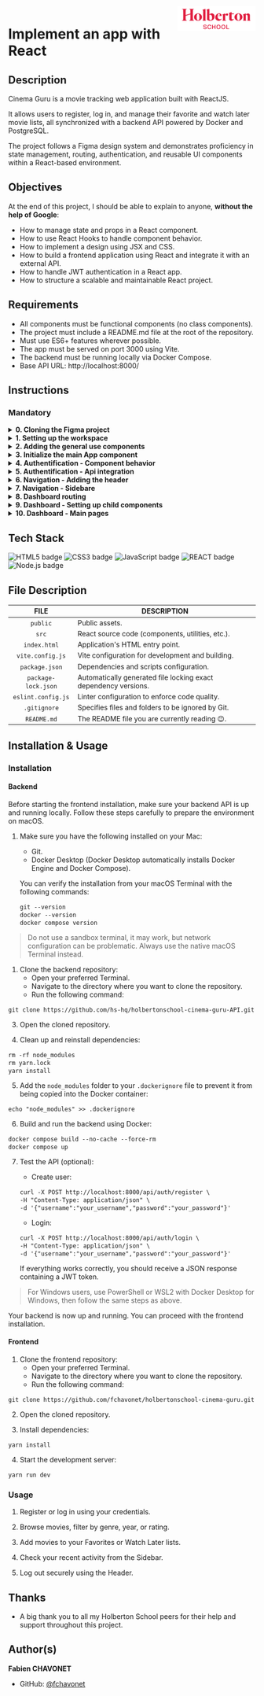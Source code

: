 <img height="50" align="right" src="https://raw.githubusercontent.com/fchavonet/fchavonet/refs/heads/main/assets/images/logo-holberton_school.webp" alt="Holberton School logo">

# Implement an app with React

## Description

Cinema Guru is a movie tracking web application built with ReactJS.

It allows users to register, log in, and manage their favorite and watch later movie lists, all synchronized with a backend API powered by Docker and PostgreSQL.

The project follows a Figma design system and demonstrates proficiency in state management, routing, authentication, and reusable UI components within a React-based environment.

## Objectives

At the end of this project, I should be able to explain to anyone, **without the help of Google**:

- How to manage state and props in a React component.
- How to use React Hooks to handle component behavior.
- How to implement a design using JSX and CSS.
- How to build a frontend application using React and integrate it with an external API.
- How to handle JWT authentication in a React app.
- How to structure a scalable and maintainable React project.

## Requirements

- All components must be functional components (no class components).
- The project must include a README.md file at the root of the repository.
- Must use ES6+ features wherever possible.
- The app must be served on port 3000 using Vite.
- The backend must be running locally via Docker Compose.
- Base API URL: http://localhost:8000/

## Instructions

### Mandatory

<details>
    <summary>
        <b>0. Cloning the Figma project</b>
    </summary>
    <br>

Create an account in [Figma](https://www.figma.com/) if you don’t have one and open [this project](https://www.figma.com/design/RPc247kHDXz5QeFNUM3Gs6/Holbertonschool---Cinema-Guru?node-id=0-1&p=f) and "Duplicate to your Drafts" to have access to all design details.

If you can’t access it, please find here the [Figma file](./public/files/figma_file.fig).

![Screenshot](./public/screenshots/screenshot-task0-001.png)

***All the components designs that we will be working on could be found in the Figma file.***

#
**Repo:**
- GitHub repository: `holbertonschool-cinema-guru`.
<hr>
</details>

<details>
    <summary>
        <b>1. Setting up the workspace</b>
    </summary>
    <br>

In this project, we will use the `yarn` package manager instead of `npm`.

- Using `yarn create` and the build tool `vite`, create your React app.
- Make sure your App component returns an empty `div` with `className="App"`.
- In your `vite.config.js` define the network port `3000`.
- In your `index.html` define your web page title to `Holberton - Cinema guru`.

**Packages**

This is the list of packages we will need throughout this project:

- `@fortawesome/fontawesome-svg-core 6.7.0`.
- `@fortawesome/free-solid-svg-icons 6.7.0`.
- `@fortawesome/react-fontawesome 0.2.2`.
- `axios 1.7.7`.
- `lodash 4.17.21`.
- `normalize.css 8.0.1`.

Install them and make sure they’re added as dependencies.

**Project Structure**

This will be the general folder structuring:

- public/
- src/
  - assets/
  - components/
  - routes/

**Make sure all your source files are under the repository root and not under a subdirectory.**

#
**Repo:**
- GitHub repository: `holbertonschool-cinema-guru`.
- File: `README.md`, `package.json`, `public/`, `src/assets/`, `src/components`, `src/routes`, `src/App.jsx`.
<hr>
</details>

<details>
    <summary>
        <b>2. Adding the general use components</b>
    </summary>
    <br>

In this task we will add various general components that we will be using almost in every major component.

**Input**

![Screenshot](./public/screenshots/screenshot-task2-001.gif)
![Screenshot](./public/screenshots/screenshot-task2-002.gif)

Create `src/components/general/Input.jsx`:

- The file should import `general.css`
- The file should export a functional component named `Input` as default:
  - Input must accept these props:
    - `label`: String – The input label.
    - `type`: String – Input type.
    - `className`: String – Input custom classes.
    - `value`: Any – The controlled state.
    - `setValue`: Function – The setState function of the above state.
    - `icon`(optional): FontAwesomeIcon – An icon to decorate the input with.
    - `inputAttributes`(optional): Object – Other input attributes.
- Input’s return value must contain a html input with the appropriate attributes from the props:
- Create `handleInput` function that takes the `onChange` event as parameter and sets the value to the event target value using the `setValue` prop and pass it to the input `onChange` event.

**SelectInput**

![Screenshot](./public/screenshots/screenshot-task2-003.gif)

Create `src/components/general/SelectInput.jsx`:

- The file should import `general.css`.
- The file should export a functional component named `SelectInput` as default:
  - SelectInput must accept these props:
    - `label`: String – The input label.
    - `options`: Array – Array of select options.
    - `className`: String – SelectInput custom classes.
    - `value`: Any – The controlled state.
    - `setValue`: Function – The setState function of the above state.
- SelectInput’s return value must contain a html select tag with the appropriate attributes from the props:
  - Inside the select tag, map each option from the options prop to return an option tag with the appropriate attributes and text inside.
- Create `handleSelect` function that takes the `onChange` event as parameter and sets the value to the event target value using the `setValue` prop and pass it to the select `onChange` event.

**Button**

![Screenshot](./public/screenshots/screenshot-task2-004.gif)

Create src/components/general/Button.jsx:

- The file should import `general.css`.
- The file should export a functional component named `Button` as default:
  - Button must accept these props:
    - `label`: String – The button label.
    - `className`: String – Button custom classes.
    - `onClick`: Function – The onClick handler for the button.
    - `icon`(optional): FontAwesomeIcon – An icon to decorate the button with.
- Button’s return value must contain a html button tag with the appropriate attributes from the props:
  - Inside the button tag, there should be a FontAwesomeIcon if provided and the button text.
- Bind the button `onClick` event with the `onClick`function passed from the props.

**SearchBar**

![Screenshot](./public/screenshots/screenshot-task2-005.gif)

Create `src/components/general/SearchBar.jsx`:

- The file should import `general.css`.
- The file should export a functional component named `SearchBar` as default:
  - Button must accept these props:
    - `title`: String – The controlled state.
    - `setTitle`: String – The setState function of the above state.
- SearchBar’s return value must contain a html input with the appropriate attributes from the props:
- Create `handleInput` function that takes the `onChange` event as parameter and sets the value to the event target value using the `setTitle` prop and pass it to the input `onChange` event.

**general.css**

Create `src/components/general/general.css`:
- Add the necessary css rules to assure the components design provided in Figma.

#
**Repo:**
- GitHub repository: `holbertonschool-cinema-guru`.
<hr>
</details>

<details>
    <summary>
        <b>3. Initialize the main App component</b>
    </summary>
    <br>

Now we will add the main App component that will host all of the others.

**App**

Edit `src/App.jsx`:

- The file should import `App.css`.
- The file should export a functional component named `App` as default:
  - Add the following state to the component using the `useState` hook:
    - `isLoggedInBoolean`: default: `false`.
    - `userUsernamestring`: default: `""`.
  - Use the `useEffect` hook to do the following whenever the component mounts:
    - Get the value of `accessToken` item from the `localStorage`.
    - Send a post request to `/api/auth/` with the `authorization` header set to `Bearer <accessToken>`.
      - `onSuccess` set the isLoggedin and the userUsername state to true and the username from the response object respectively.
  - App must return depending on the isLoggedIn state :
    - `true`: The Dashboard component (Will be built in later tasks).
    - `false`: The Authentication component (Will be built in later tasks).

#
**Repo:**
- GitHub repository: `holbertonschool-cinema-guru`.
<hr>
</details>

<details>
    <summary>
        <b>4. Authentification - Component behavior</b>
    </summary>
    <br>

In this task we will add the three main authentication components `Authentication Login Register`.

**auth.css**

Create `src/routes/auth/auth.css`:

This file would host all the css needed for the authentication components.

**Authentication**

![Screenshot](./public/screenshots/screenshot-task4-001.gif)

The `Authentication` component will be the parent of the two other mentioned component. It will allow us to switch between logging in or registering when clicking the header buttons.

Create `src/routes/auth/Authentication.jsx`:

- The file should import `auth.css`.
- The file should export a functional component named `Authentication` as default:
  - Authentication must accept these props:
    - `setIsLoggedIn`: function – The setState for the isLoggedin state.
    - `setUserUsername`: function –The setState for the userUsername state.
  - Add the following state to the component using the `useState` hook:
    - `_switch`: boolean default: `true`.
    - `username`: string default: `""`.
    - `password`: string default: `""`.
  - Authentication must return a html `form` in which there’s two `Buttons`:
    - Sign In: When clicked sets the `_switch` state to `true`.
    - Sign Up: When clicked sets the `_switch` state to `false`.

**Login**

![Screenshot](./public/screenshots/screenshot-task4-002.png)

The `Login` will host the components needed to login.

Create `src/routes/auth/Login.jsx`:

- The file should import `auth.css`.
- The file should export a functional component named `Login` as default:
  - Login must accept these props:
    - `username`: string – The username controlled state.
    - `password`: string – The password controlled state.
    - `setUsername`: function – The setState for the username state.
    - `setPassword`: function –The setState for the password state.
  - Login must return:
    - Two Inputs for the username and password.
    - A Button for submit.

**Register**

![Screenshot](./public/screenshots/screenshot-task4-003.png)

The `Register` will host the components needed to register.

Create `src/routes/auth/Register.jsx`:

- The file should import `auth.css`.
- The file should export a functional component named `Register` as default:
  - Authentication must accept these props:
    - `username`: string – The username controlled state.
    - `password`: string – The password controlled state.
    - `setUsername`: function – The setState for the username state.
    - `setPassword`: function –The setState for the password state.
  - Register must return:
    - Two Inputs for the username and password.
    - A Button for submit.

In `src/routes/auth/Authentication.jsx`: * import `Login` and `Register` * Added the necessary code to render the `Login` component whenever `_switch` is `true` otherwise render `Register`.

![Screenshot](./public/screenshots/screenshot-task4-004.gif)

#
**Repo:**
- GitHub repository: `holbertonschool-cinema-guru`.
<hr>
</details>

<details>
    <summary>
        <b>5. Authentification - Api integration</b>
    </summary>
    <br>

In this task, will add the necessary logic to finalize the authentication process.

- in `src/routes/auth/Authentication.jsx`:
  - Create `handleSubmit` function:
    - `handleSubmit` takes the `onSubmit` event as parameter.
    - use the `preventDefault` event method to disable the default behavior of the form.
    - Depending on the `_switch` state:
      - `true`: using `axios` send a post request to `/api/auth/login` route with `username` and `password` from the component state as body data.
      - `false`: using `axios` send a post request to `/api/auth/register` route with `username` and `password`from the component state as body data.
      - `onSuccess` we will get a response containing a jwt access token:
        - Store the token in the `localStorage`.
        - Set the userUsername state to username.
        - Set the isLoggedIn state to true.
  - Bind the `handleSubmit` function to the form `onSubmit` event.

#
**Repo:**
- GitHub repository: `holbertonschool-cinema-guru`.
<hr>
</details>

<details>
    <summary>
        <b>6. Navigation - Adding the header</b>
    </summary>
    <br>

In this task we will start building the Dashboard component.

**dashboard.css**

Create `src/routes/dashboard/dashboard.css`:

This file would host all the css needed for the dashboard components.

**navigation.css**

Create `src/components/navigation/navigation.css`:

This file would host all the css needed for the navigation components.

**Header**

![Screenshot](./public/screenshots/screenshot-task6-001.png)

Create `src/components/navigation/Header.jsx`:

- The file should import `navigation.css`.
- The file should export a functional component named `Header` as default:
  - Header must accept these props:
    - `userUsername`: string – The state for the username.
    - `setIsLoggedIn`: function –The setState for the isLoggedin state.
  - Header must return a html `nav` containing these elements and others:
    - `img: src="https://picsum.photos/100/100"` for random avatars.
    - `p`: Welcoming the user using the `userUsername` state.
    - `span`: with an icon and logout text.
  - Create `logout` function in which:
    - Remove the `accessToken` item from `localStorage`.
    - Set isLoggedIn state to false.
  - Bind the `logout` function the the logout span’s `onClick` event.

**Dashboard**

![Screenshot](./public/screenshots/screenshot-task6-002.png)

Create `src/routes/dashboard/Dashboard.jsx`:

- The file should import `dashboard.css`.
- The file should import the Header component
- The file should export a functional component named `Dashboard` as default:
  - Dashboard must accept these props:
    - `userUsername`: string – The state for the username.
    - `setIsLoggedIn`: function –The setState for the isLoggedin state.
  - Dashboard must return a html `div` containing these elements and others:
    - Add the Header component to Dashboard return value passing to it the `userUsername` and `setIsLoggedIn` as props.

#
**Repo:**
- GitHub repository: `holbertonschool-cinema-guru`.
<hr>
</details>

<details>
    <summary>
        <b>7. Navigation - Sidebare</b>
    </summary>
    <br>

In this task we will add another component to facilitate navigating through the app even more.

**auth.css**

Create `src/components/components.css`:

This file would host all the css needed for miscellaneous components.

**Activity**

![Screenshot](./public/screenshots/screenshot-task7-001.png)

The `Activity` component will help us show the recent activities.

Create `src/components/Activity.jsx`:

- The file should import `components.css`.
- The file should export a functional component named `Activity` as default:
  - Activity must return a html `li` containing these elements and others:
    - `p`: Formatted sentence according to the activity (see design)

**SideBar**

![Screenshot](./public/screenshots/screenshot-task7-002.gif)

The SideBar component will be a key component for better navigation.

Create `src/components/navigation/SideBar.jsx`:

- The file should import `navigation.css`.
- The file should export a functional component named `SideBar` as default:
  - Add the following state to the component using the `useState` hook:
    - `selected`: string default: `"home"`.
    - `small`: boolean default: `true`.
    - `activities`: array default: `[]`.
    - `showActivities`: boolean default: `false`.
  - Create `setPage`: function:
    - `setPage`: takes one parameter `pageName`.
    - `setPage`: sets the `selected` state to `pageName`.
    - using the `useNavigate` hook, redirect the user to the desired page:
      - “Home” => `/home`.
      - “Favorites” => `/favorites`.
      - “Watch Later” => `/watchlater`.
  - Using the `useEffect` hook:
    - Send a get request using axios to `/api/activity`. on Success set the activities state to the response data.
  - Authentication must return a html `nav` containing these elements and others:
    - Navigation `ul`:
      - Contains three `li` with an icon corresponding to the design and the following text `"Home"` `"Favorites"` `"Watch Later"`, then bind the li’s onClick event to `setPage` function passing the corresponding `pageName`.
    - Activity `ul`:
      - Map the first 10 values from the activities state to the Activity component.

In `src/routes/dashboard/Dashboard.jsx`:

- Import the SideBar component and style it according to the design.

![Screenshot](./public/screenshots/screenshot-task7-003.gif)

#
**Repo:**
- GitHub repository: `holbertonschool-cinema-guru`.
<hr>
</details>

<details>
    <summary>
        <b>8. Dashboard routing</b>
    </summary>
    <br>

Now we’ll add the routing.

**Dashboard**

Edit `src/routes/dashboard/Dashboard.jsx`:

- Import `BrowserRouter`, `Routes`, `Route`, `Navigate` from `react-router-dom`.
- Wrap the return value of the Dashboard component in a `BrowserRouter`.
- Add a Routes component. Inside it add:
  - `Route` to path `/home` that should render the `HomePage` component (Will be created in a later task).
  - `Route` to path `/favorites` that should render the `Favorites` component (Will be created in a later task).
  - `Route` to path `/watchlater` that should render the `WhatchLater` component (Will be created in a later task).
  - `Route` for all other paths that redirects the user to `/home` using the `Navigate` component.

#
**Repo:**
- GitHub repository: `holbertonschool-cinema-guru`.
<hr>
</details>

<details>
    <summary>
        <b>9. Dashboard - Setting up child components</b>
    </summary>
    <br>

For the dashboard we will need four essential components which will be used in each of our pages.

**movies.css**

Create `src/components/movies/movies.css`:

This file would host all the css needed for the movies components.

**Tag**

![Screenshot](./public/screenshots/screenshot-task9-001.gif)

Create `src/components/movies/Tag.jsx`:

- The file should import `movies.css`.
- The file should export a functional component named `Tag` as default:
  - Tag must accept these props:
    - `genre`: string – The genre name.
    - `filter`: boolean – Indicates if the Tag is used in a filter.
    - `genres`: array – The state containing the list of genres.
    - `setGenres`: function – The setState for the above state.
  - Tag must return a html li with the genre name displayed.
  - Add the following state to the component using the useState hook:
    - `selected`: Boolean – Indicates if the tag is selected.
  - Create `handleTag` function in which:
    - If `selected` is `true` removes the genre from `genres` using the `setGenres` then sets the selected state to `false`.
    - If `selected` is `false` adds the genre in the `genres` using the `setGenres` then sets the selected state to `true`.
  - Bind the`handleTag` function to the li’s `onClick` event.

**Filter**

![Screenshot](./public/screenshots/screenshot-task9-002.gif)

Create `src/components/movies/Filter.jsx`:

- The file should import `movies.css`.
- The file should export a functional component named `Filter` as default:
  - Filter must accept these props:
      - `minYear`: number – The minimum year state.
      - `setMinYear`: function – The setState for the above state.
      - `maxYear`: number – The maximum year state.
      - `setMaxYear`: function – The setState for the above state.
      - `sort`: string – the sort by state.
      - `setSort`: function – The setState for the above state.
      - `genres`: string – The selected genres state.
      - `setGenres`: function – The setState for the above state.
      - `title`: string – The title search state.
      - `setTitle`: function – The setState for the above state.
  - Filter must return a html `div` with the following components included:
    - SearchBar: `title` and `setTitle` as props.
    - Two Inputs: One for the minimum year, the other for the maximum year.
    - SelectInput: Containing the following sorting options `latest`, `oldest`, `highestrated`, `lowestrated`.
    - List of all the following tags mapped to the Tag component action, drama, comedy, biography, romance, thriller, war, history, sport, sci-fi, documentary, crime, fantasy.

**MovieCard**

![Screenshot](./public/screenshots/screenshot-task9-003.gif)

Create src/components/movies/MovieCard.jsx:

- The file should import `movies.css`.
- The file should export a functional component named `MovieCard` as default:
  - MovieCard must accept these props:
    - movie: object – A movie object.
  - MovieCard must return a html `li` with the following components included:
    - Two FontAwesomeIcon: One for favoriting a movie the other for adding to watch later list.
    - The movie title, synopsis and all the genres.
  - Add the following state to the component using the `useState` hook:
    - `isFavorite`: Boolean – default `false`, will be used to render the necessary designs if the movie is already in the user’s favorites.
    - `isWatchLater`: Boolean – default `false`, will be used to render the necessary designs if the movie is already in the user’s watch later.
  - Use the `useEffect` hook:
    - To send a get request to the following routes `/api/titles/favorite/`, `/api/titles/watchlater/` in order to get the user’s list of favorites and - watch later titles.
    - Set the `isFavorite` and `isWatchLater` state depending on if the movie exists in the above lists.
  - Create `handleClick` function:
    - `handleClick` takes a string `type` parameter determining if the click is add to favorites or watch later.
    - Depending on the type and the state, send a post or delete request to one of the following routes `/api/titles/<type>/<movie imdbId>`:
      - `type` could be either `favorite` or `watchlater`.
      - Set the component states accordingly.
  - Bind the `handleClick` function to each icon’s `onClick` event with the corresponding type `"favorite"` or `"watchlater"`.

#
**Repo:**
- GitHub repository: `holbertonschool-cinema-guru`.
<hr>
</details>

<details>
    <summary>
        <b>10. Dashboard - Main pages</b>
    </summary>
    <br>

Now that we have all the necessary components to structure our up, all what is needed is to build our main pages.

**HomePage**

![Screenshot](./public/screenshots/screenshot-task10-001.gif)

Create `src/routes/dashboard/HomePage.jsx`:

- The file should import `dashboard.css`.
- The file should import MovieCard, Filter, Button components.
- The file should export a functional component named `HomePage` as default:
  - Add the following state to the component using the useState hook:
    - `movies`: array, default: `[]`.
    - `minYear`: number, default: `1970`.
    - `maxYear`: number, default: `2022`.
    - `genres`: array, default: `[]`.
    - `sort`: string, default: `""`.
    - `title`: string, default: `""`.
    - `page`: number, default: `1`.
  - Dashboard must return a html `div` containing these elements and others:
    - Filter with all it’s necessary props passed from state.
    - Map each object of the movies state to MovieCard component.
    - Button with the text `"Load More.."` for loading more titles.
  - Create `loadMovies`:
    - `loadMovies` takes a page parameter which refer to which page to query.
    - Send a get request to `/api/titles/advancedsearch` route with the following states as parameters:
      - `minYear`: Filter for the minimum year.
      - `maxYear`: Filter for the maximum year.
      - `genres`: Filter for the genres.
      - `title`: Filter for the movie/show title.
      - `sort`: Sort by.
    - Use the useEffect hook to call `loadMovies` on component mount
    - Make sure that the `useEffect` fires on every filtering/sorting state change.
    - Bind the `onClick` event of the `Load More...` button.

**Favorites**

![Screenshot](./public/screenshots/screenshot-task10-002.gif)

Create `src/routes/dashboard/Favorites.jsx`:

- The file should import `dashboard.css`.
- The file should import MovieCard component.
- The file should export a functional component named `Favorites` as default:
  - Add the following state to the component using the useState hook:
    - `movies`: array, default: `[]`.
  - Favorites must return a html `div` containing these elements and others:
    - `h1` with the text `Movies you like`.
    - Map each object of the movies state to MovieCard component.
    - Use the `useEffect` hook to:
      - Send a get request to `/api/titles/favorite/`.
      - `onSuccess` set the movies state to the data from the response.

**WatchLater**

![Screenshot](./public/screenshots/screenshot-task10-003.gif)

Create `src/routes/dashboard/WatchLater.jsx`:

- The file should import `dashboard.css`.
- The file should import WatchLater component.
- The file should export a functional component named `WatchLater` as default:
  - Add the following state to the component using the useState hook:
    - `movies`: array, default: [].
  - WatchLater must return a html div containing these elements and others:
    - `h1` with the `text Movies you like`.
    - Map each object of the movies state to MovieCard component.
    - Use the `useEffect` hook to:
      - Send a get request to `/api/titles/watchlater/`.
      - `onSuccess` set the movies state to the data from the response.

#
**Repo:**
- GitHub repository: `holbertonschool-cinema-guru`.
<hr>
</details>

## Tech Stack

![HTML5 badge](https://img.shields.io/badge/HTML5-e34f26?logo=html5&logoColor=white&style=for-the-badge)
![CSS3 badge](https://img.shields.io/badge/CSS3-1572b6?logo=css&logoColor=white&style=for-the-badge)
![JavaScript badge](https://img.shields.io/badge/JAVASCRIPT-f7df1e?logo=javascript&logoColor=black&style=for-the-badge)
![REACT badge](https://img.shields.io/badge/REACT-61dafb?logo=react&logoColor=black&style=for-the-badge)
![Node.js badge](https://img.shields.io/badge/NODE.JS-5fa04e?logo=node.js&logoColor=white&style=for-the-badge)

## File Description

| **FILE**            | **DESCRIPTION**                                                 |
| :-----------------: | --------------------------------------------------------------- |
| `public`            | Public assets.                                                  |
| `src`               | React source code (components, utilities, etc.).                |
| `index.html`        | Application's HTML entry point.                                 |
| `vite.config.js`    | Vite configuration for development and building.                |
| `package.json`      | Dependencies and scripts configuration.                         |
| `package-lock.json` | Automatically generated file locking exact dependency versions. |
| `eslint.config.js`  | Linter configuration to enforce code quality.                   |
| `.gitignore`        | Specifies files and folders to be ignored by Git.               |
| `README.md`         | The README file you are currently reading 😉.                   |

## Installation & Usage

### Installation

#### Backend

Before starting the frontend installation, make sure your backend API is up and running locally. Follow these steps carefully to prepare the environment on macOS.

1. Make sure you have the following installed on your Mac:
   - Git.
   - Docker Desktop (Docker Desktop automatically installs Docker Engine and Docker Compose).

    You can verify the installation from your macOS Terminal with the following commands:

    ```
    git --version
    docker --version
    docker compose version
    ```

> Do not use a sandbox terminal, it may work, but network configuration can be problematic. Always use the native macOS Terminal instead.

1. Clone the backend repository:
    - Open your preferred Terminal.
    - Navigate to the directory where you want to clone the repository.
    - Run the following command:

```
git clone https://github.com/hs-hq/holbertonschool-cinema-guru-API.git
```

3. Open the cloned repository.

4. Clean up and reinstall dependencies:

```
rm -rf node_modules
rm yarn.lock
yarn install
```

5. Add the `node_modules` folder to your `.dockerignore` file to prevent it from being copied into the Docker container:

```
echo "node_modules" >> .dockerignore
```

6. Build and run the backend using Docker:

```
docker compose build --no-cache --force-rm
docker compose up
```

7. Test the API (optional):

   - Create user:

    ```
    curl -X POST http://localhost:8000/api/auth/register \
    -H "Content-Type: application/json" \
    -d '{"username":"your_username","password":"your_password"}'
    ```

   - Login:

    ```
    curl -X POST http://localhost:8000/api/auth/login \
    -H "Content-Type: application/json" \
    -d '{"username":"your_username","password":"your_password"}'
    ```

    If everything works correctly, you should receive a JSON response containing a JWT token.

> For Windows users, use PowerShell or WSL2 with Docker Desktop for Windows,
then follow the same steps as above.

Your backend is now up and running. You can proceed with the frontend installation.

#### Frontend

1. Clone the frontend repository:
    - Open your preferred Terminal.
    - Navigate to the directory where you want to clone the repository.
    - Run the following command:

```
git clone https://github.com/fchavonet/holbertonschool-cinema-guru.git
```

2. Open the cloned repository.

3. Install dependencies:

```
yarn install
```

4. Start the development server:

```
yarn run dev
```

### Usage

1. Register or log in using your credentials.

2. Browse movies, filter by genre, year, or rating.

3. Add movies to your Favorites or Watch Later lists.

4. Check your recent activity from the Sidebar.

5. Log out securely using the Header.

## Thanks

- A big thank you to all my Holberton School peers for their help and support throughout this project.

## Author(s)

**Fabien CHAVONET**
- GitHub: [@fchavonet](https://github.com/fchavonet)
